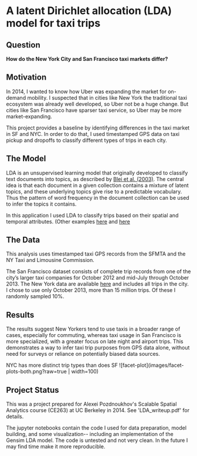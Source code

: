 
# A latent Dirichlet allocation (LDA) model for taxi trips

## Question
**How do the New York City and San Francisco taxi markets differ?**

## Motivation
In 2014, I wanted to know how Uber was expanding the market for on-demand mobility. I suspected that in cities like New York the traditional taxi ecosystem was already well developed, so Uber not be a huge change. But cities like San Francisco have sparser taxi service, so Uber may be more market-expanding. 

This project provides a baseline by identifying differences in the taxi market in SF and NYC. In order to do that, I used timestamped GPS data on taxi pickup and dropoffs to classify different types of trips in each city. 

## The Model

LDA is an unsupervised learning model that originally developed to classify text documents into topics, as described by [Blei et al. (2003)](http://www.jmlr.org/papers/v3/blei03a.html "Blei et al. (2003)"). The central idea is that each document in a given collection contains a mixture of latent topics, and these underlying topics give rise to a predictable vocabulary. Thus the pattern of word frequency in the document collection can be used to infer the topics it contains.

In this application I used LDA to classify trips based on their spatial and temporal attributes. (Other examples [here](https://hal.archives-ouvertes.fr/hal-01052951/ "Come et al.") and [here](http://dl.acm.org/citation.cfm?id=2424395 "Kling.")

## The Data
This analysis uses timestamped taxi GPS records from the SFMTA and the NY Taxi and Limousine Commission. 

The San Francisco dataset consists of complete trip records from one of the city’s larger taxi companies for October 2012 and mid-July through October 2013. The New York data are available [here](http://chriswhong.com/open-data/foil_nyc_taxi/ "taxi data") and includes all trips in the city. I chose to use only October 2013, more than 15 million trips. Of these I randomly sampled 10%. 

## Results
The results suggest New Yorkers tend to use taxis in a broader range of cases, especially for commuting, whereas taxi usage in San Francisco is more specialized, with a greater focus on late night and airport trips. This demonstrates a way to infer taxi trip purposes from GPS data alone, without need for surveys or reliance on potentially biased data sources.

NYC has more distinct trip types than does SF
![facet-plot](images/facet-plots-both.png?raw=true | width=100)


## Project Status
This was a project prepared for Alexei Pozdnoukhov's Scalable Spatial Analytics course (CE263) at UC Berkeley in 2014. See 'LDA_writeup.pdf' for details. 

The jupyter notebooks contain the code I used for data preparation, model building, and some visualization-- including an implementation of the Gensim LDA model. 
The code is untested and not very clean. In the future I may find time make it more reproducible. 

